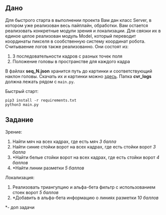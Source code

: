 ## Дано
Для быстрого старта в выполнении проекта Вам дан класс Server, в котором уже реализован весь пайплайн, обработки. Вам остается реализовать конкретные модули зрения и локализации. Для связки их в единое целое реализован модуль Model, который переводит координаты пикселя в сообственную систему координат робота. Считываение логов также реализованно. Они состоят из:

1. 3 последовательности кадров с разных точек поля
2. Положение головы в пространстве для каждого кадра

В файлах **seq_N.json** хранится путь до картинки и соответствующий наклон головы. Скачать их и картинки можно [здесь](https://drive.google.com/file/d/18doF65lbSbgEXF4T12vHGWH3LrI3JTB5/view?usp=sharing). Папка **cvr_logs** должна лежать рядом с ```main.py```.

Быстрый старт:

```
pip3 install -r requirements.txt
python3 main.py
```
## Задание
Зрение:
1. Найти мяч на всех кадрах, где есть мяч *3 балла*
2. Найти синие стойки ворот на всех кадрах, где есть стойки ворот *3 балла*
3. *Найти белые стойки ворот на всех кадрах, где есть стойки ворот *4 баллов*
3. *Найти линии разметки *5 баллов*

Локализация:
1. Реализовать триангулцию и альфа-бета фильтр с использованием стоек ворот *5 баллов*
2. *Добавить в альфа-бета информацию о линиях разметки *10 баллов*

*- доп задачи